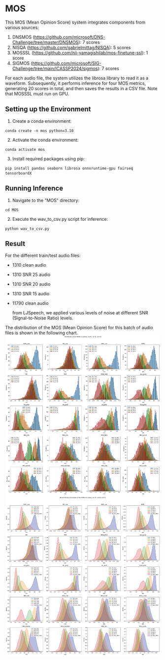 # MOS

This MOS (Mean Opinion Score) system integrates components from various sources:

1. DNSMOS (https://github.com/microsoft/DNS-Challenge/tree/master/DNSMOS): 7 scores
2. NISQA (https://github.com/gabrielmittag/NISQA): 5 scores
3. MOSSSL (https://github.com/nii-yamagishilab/mos-finetune-ssl): 1 score
4. SIGMOS (https://github.com/microsoft/SIG-Challenge/tree/main/ICASSP2024/sigmos): 7 scores

For each audio file, the system utilizes the librosa library to read it as a waveform.
Subsequently, it performs inference for four MOS metrics, generating 20 scores in total, and then saves the results in a CSV file.
Note that MOSSSL must run on GPU.

## Setting up the Environment

1. Create a conda environment:

```
conda create -n mos python=3.10
```

2. Activate the conda environment:

```
conda activate mos
```

3. Install required packages using pip:

```
pip install pandas seaborn librosa onnxruntime-gpu fairseq tensorboardX
```

## Running Inference

1. Navigate to the "MOS" directory:

```
cd MOS
```

2. Execute the wav_to_csv.py script for inference:

```
python wav_to_csv.py
```

## Result

For the different train/test audio files:

- 1310 clean audio
- 1310 SNR 25 audio
- 1310 SNR 20 audio
- 1310 SNR 15 audio
- 11790 clean audio

  from LJSpeech, we applied various levels of noise at different SNR (Signal-to-Noise Ratio) levels.

The distribution of the MOS (Mean Opinion Score) for this batch of audio files is shown in the following chart.
![mos_distribution_histplot.png](./mos_distribution_histplot.png)
![mos_distribution_kdeplot.png](./mos_distribution_kdeplot.png)
